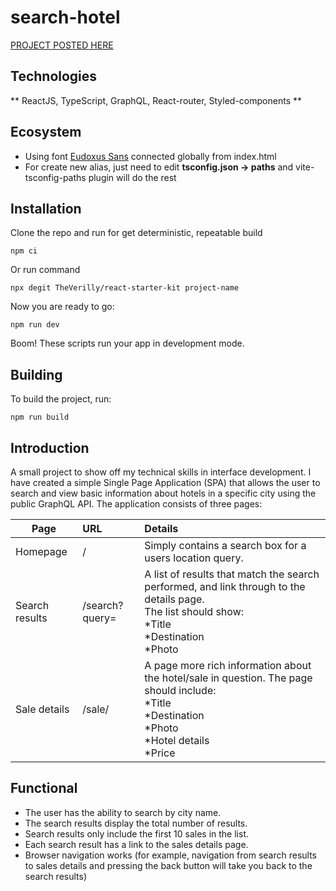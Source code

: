 # search-hotel

[PROJECT POSTED HERE](https://github-b91ab.firebaseapp.com/)

## Technologies
** ReactJS, TypeScript, GraphQL, React-router, Styled-components **


## Ecosystem
* Using font [Eudoxus Sans](https://stijndv.com/goodies/eudoxus-sans/) connected globally from index.html
* For create new alias, just need to edit **tsconfig.json -> paths** and vite-tsconfig-paths plugin will do the rest


## Installation

Clone the repo and run for get deterministic, repeatable build

````
npm ci
````

Or run command

````
npx degit TheVerilly/react-starter-kit project-name
````

Now you are ready to go:

````
npm run dev
````

Boom! These scripts run your app in development mode.

## Building

To build the project, run:
````
npm run build
````

## Introduction
A small project to show off my technical skills in interface development.
I have created a simple Single Page Application (SPA) that allows the user to search and view basic information about hotels in a specific city using the public GraphQL API.
The application consists of three pages:


| Page           | URL                         | Details                                                                                                                                                           |
|----------------|:----------------------------|:------------------------------------------------------------------------------------------------------------------------------------------------------------------|
| Homepage       | /                           | Simply contains a search box for a users location query.                                                                                                          |
| Search results | /search?query=<search term> | A list of results that match the search performed, and link through to the details page. <br/>The list should show: <br/>*Title <br/>*Destination <br/>*Photo     |
| Sale details   | /sale/<ID>                  | A page more rich information about the hotel/sale in question. The page should include: <br/>*Title <br/>*Destination <br/>*Photo <br/>*Hotel details <br/>*Price |


## Functional
*  The user has the ability to search by city name.
*  The search results display the total number of results.
*  Search results only include the first 10 sales in the list.
*  Each search result has a link to the sales details page.
*  Browser navigation works (for example, navigation from search results to sales details and
pressing the back button will take you back to the search results)




